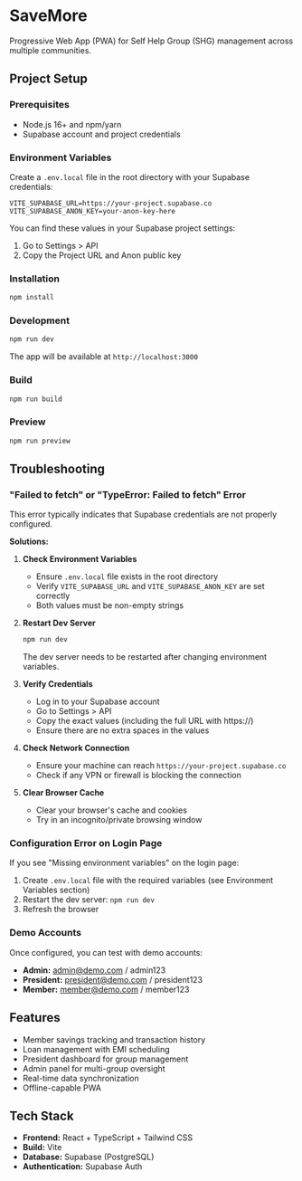 # SaveMore

Progressive Web App (PWA) for Self Help Group (SHG) management across multiple communities.

## Project Setup

### Prerequisites

- Node.js 16+ and npm/yarn
- Supabase account and project credentials

### Environment Variables

Create a `.env.local` file in the root directory with your Supabase credentials:

```
VITE_SUPABASE_URL=https://your-project.supabase.co
VITE_SUPABASE_ANON_KEY=your-anon-key-here
```

You can find these values in your Supabase project settings:
1. Go to Settings > API
2. Copy the Project URL and Anon public key

### Installation

```bash
npm install
```

### Development

```bash
npm run dev
```

The app will be available at `http://localhost:3000`

### Build

```bash
npm run build
```

### Preview

```bash
npm run preview
```

## Troubleshooting

### "Failed to fetch" or "TypeError: Failed to fetch" Error

This error typically indicates that Supabase credentials are not properly configured.

**Solutions:**

1. **Check Environment Variables**
   - Ensure `.env.local` file exists in the root directory
   - Verify `VITE_SUPABASE_URL` and `VITE_SUPABASE_ANON_KEY` are set correctly
   - Both values must be non-empty strings

2. **Restart Dev Server**
   ```bash
   npm run dev
   ```
   The dev server needs to be restarted after changing environment variables.

3. **Verify Credentials**
   - Log in to your Supabase account
   - Go to Settings > API
   - Copy the exact values (including the full URL with https://)
   - Ensure there are no extra spaces in the values

4. **Check Network Connection**
   - Ensure your machine can reach `https://your-project.supabase.co`
   - Check if any VPN or firewall is blocking the connection

5. **Clear Browser Cache**
   - Clear your browser's cache and cookies
   - Try in an incognito/private browsing window

### Configuration Error on Login Page

If you see "Missing environment variables" on the login page:

1. Create `.env.local` file with the required variables (see Environment Variables section)
2. Restart the dev server: `npm run dev`
3. Refresh the browser

### Demo Accounts

Once configured, you can test with demo accounts:
- **Admin:** admin@demo.com / admin123
- **President:** president@demo.com / president123
- **Member:** member@demo.com / member123

## Features

- Member savings tracking and transaction history
- Loan management with EMI scheduling
- President dashboard for group management
- Admin panel for multi-group oversight
- Real-time data synchronization
- Offline-capable PWA

## Tech Stack

- **Frontend:** React + TypeScript + Tailwind CSS
- **Build:** Vite
- **Database:** Supabase (PostgreSQL)
- **Authentication:** Supabase Auth
